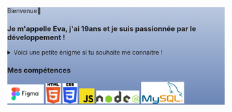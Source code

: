 <div style="background-image: linear-gradient(to top, #6a85b6 0%, #bac8e0 100%);>>

# Bienvenue👋
### Je m'appelle Eva, j'ai 19ans et je suis passionnée par le développement !<br>

<details>
<summary>Voici une petite énigme si tu souhaite me connaitre !<br></summary>
<br>
const nom = "enigme des passions";<br>
const passionA = "oc";<br>
const passionA2 = "de";<br>
const passionB1 = "j";<br>
const passionB2 = "ue";<br>
const passionB3 = "x";<br>
const passionB4 = "odiév".split("").reverse().join("");<br>

const phraseStructurée = "Je suis structuré et universel, je suis le ";<br>
const phraseImmersive = "Je suis immersif, interactif et créatif, je suis le ";<br>

const enigmeComplète =
phraseStructurée +
passionA +
passionA2 +
" et " +
phraseImmersive +
passionB1 +
passionB2.split("").reverse().join("") +
passionB3 +
passionB4 +
".";

<br>
  Alors, tu as su trouver le résultat?:thinking:
</details>

### Mes compétences<br>

<div class="logo">
  <img src="LOGO/figma-logo-only.png" style="width: 85px;">
  <img src="LOGO/html.png" style="width: 35px;">
  <img src="LOGO/css.png" style="width: 35px;">
  <img src="LOGO/js.png" style="width: 35px;">
  <img src="LOGO/nodejs.png" style="width: 100px;">
  <img src="LOGO/mysql.png" style="width: 100px;">
</div>

</div>
<!--
**eva-dpr2004/eva-dpr2004** is a ✨ _special_ ✨ repository because its `README.md` (this file) appears on your GitHub profile.

Here are some ideas to get you started:
- 🔭 I’m currently working on ...
- 🌱 I’m currently learning ...
- 👯 I’m looking to collaborate on ...
- 🤔 I’m looking for help with ...
- 💬 Ask me about ...
- 📫 How to reach me: ...
- 😄 Pronouns: ...
- ⚡ Fun fact: ...
-->
